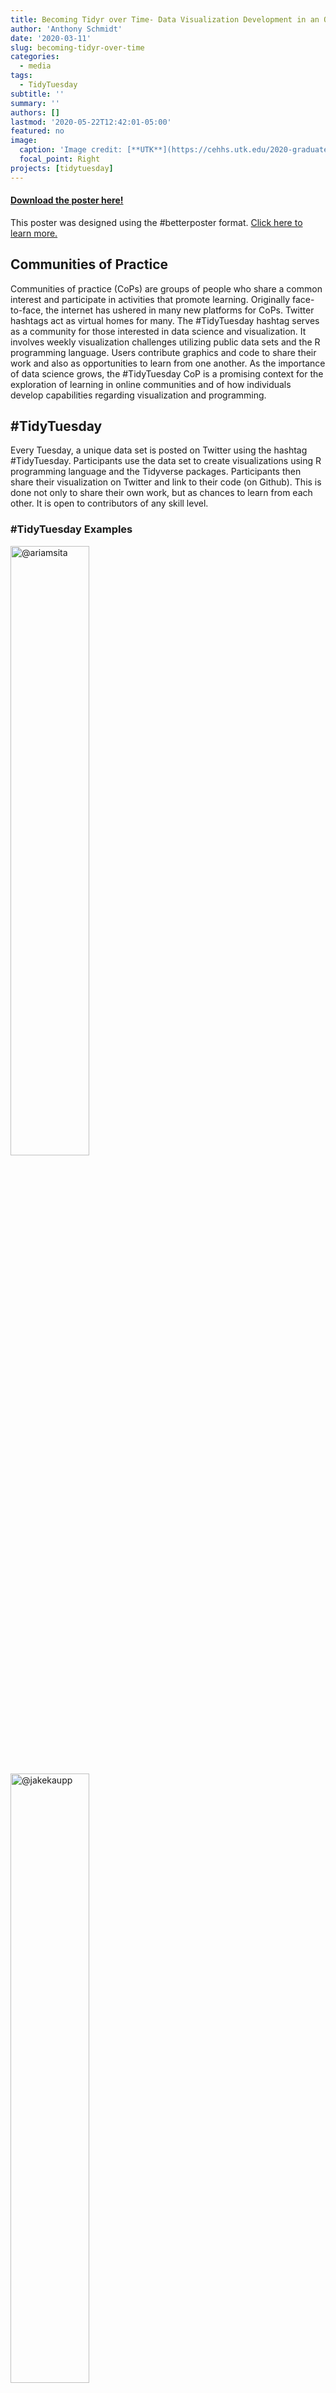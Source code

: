 ```yaml
---
title: Becoming Tidyr over Time- Data Visualization Development in an Online Community of Practice Data!)
author: 'Anthony Schmidt'
date: '2020-03-11'
slug: becoming-tidyr-over-time
categories:
  - media
tags:
  - TidyTuesday
subtitle: ''
summary: ''
authors: []
lastmod: '2020-05-22T12:42:01-05:00'
featured: no
image:
  caption: 'Image credit: [**UTK**](https://cehhs.utk.edu/2020-graduate-student-advisory-board-graduate-research-colloquium/)'
  focal_point: Right
projects: [tidytuesday]
---
```


#### [Download the poster here!](tidy_tuesday_poster.pdf)
This poster was designed using the #betterposter format. [Click here to learn more.](https://twitter.com/mikemorrison/status/1110191245035479041?lang=en)

## Communities of Practice

Communities of practice (CoPs) are groups of people who share a common interest and participate in activities that promote learning. Originally face-to-face, the internet has ushered in many new platforms for CoPs. Twitter hashtags act as virtual homes for many. The #TidyTuesday hashtag serves as a community for those interested in data science and visualization. It involves weekly visualization challenges utilizing public data sets and the R programming language. Users contribute graphics and code to share their work and also as opportunities to learn from one another. As the importance of data science grows, the #TidyTuesday CoP is a promising context for the exploration of learning in online communities and of how individuals develop capabilities regarding visualization and programming.

## #TidyTuesday

Every Tuesday, a unique data set is posted on Twitter using the hashtag #TidyTuesday. Participants use the data set to create visualizations using R programming language and the Tidyverse packages. Participants then share their visualization on Twitter and link to their code (on Github).  This is done not only to share their own work, but as chances to learn from each other. It is open to contributors of any skill level.

### #TidyTuesday Examples

<a href="https://twitter.com/ariamsita/status/1171421023838687232?ref_src=twsrc%5Etfw%7Ctwcamp%5Etweetembed%7Ctwterm%5E1171421023838687232&ref_url=https%3A%2F%2Fnsgrantham.shinyapps.io%2Ftidytuesdayrocks%2F" target="_blank"><img src="https://pbs.twimg.com/media/EEG5NEMU4AUUNDF.jpg" width="50%" alt="@ariamsita"/>
</a>

<a href="https://twitter.com/jakekaupp/status/1161656332686102529?ref_src=twsrc%5Etfw%7Ctwcamp%5Etweetembed%7Ctwterm%5E1161656332686102529&ref_url=https%3A%2F%2Fnsgrantham.shinyapps.io%2Ftidytuesdayrocks%2F" target="_blank"><img src="https://pbs.twimg.com/media/EB8IPOdXYAAjOd7.jpg" width="50%" alt="@jakekaupp"/>
</a>

<a href="https://twitter.com/geokaramanis/status/1164147090580267008?ref_src=twsrc%5Etfw%7Ctwcamp%5Etweetembed%7Ctwterm%5E1164500880177188864&ref_url=https%3A%2F%2Fnsgrantham.shinyapps.io%2Ftidytuesdayrocks%2F" target="_blank"><img src="https://pbs.twimg.com/media/ECfhh7OX4AAGnO-.jpg" width="50%" alt="@geokarimanis"/>
</a>


### What is R?

R is a statistical programming language that is used for data analysis, modeling, machine learning, and data visualization. It has been around for over 20 years and has become a sought after programming language in data analysis, statistics, business analytics, and other fields. Below is an example of simple R code and a simple plot produced with this code.

```{r, message=FALSE, warning=FALSE}
library(tidyverse)
library(ggplot2)

iris %>%
  ggplot() +
	geom_point(aes(x=Sepal.Length,y=Sepal.Width))
```


## Research Purpose

  The current research represents an exploratory project that examines one year of #TidyTuesday tweets through descriptive statistics, content analyses using the `TidyCode` package, and qualitative coding in order to understand the activities and potential impacts of the #TidyTuesday CoP. It examines who contributes, the content of their tweets, the makeup of their code, and how their code changes over time.
  
## Findings

Data was pulled from [TidyTuesday Rocks](https://nsgrantham.shinyapps.io/tidytuesdayrocks/), an interactive app that allows you to explore TidyTuesday contributions.

### Descriptives

There were **4,418** tweets contributed to the data set.

There were **2,428** unique contributions to the data set.
* A contribution is any post that included an image.

There were **800** unique contributors.
* Contributors are those who tweeted some image during #TidyTuesday

There were **46.7** mean contributions per week.

Each user contributed an average of **5.93** times in one year.


### Content Analysis

Along with their graphic visualizations, many contributors also share their code via Github. This allows others to reproduce contributors' work, possibly aiding in data visualization skill development.

Code from contributors' Github repositories were scraped and subsequently analyzed using the [`TidyCode`](https://cran.r-project.org/web/packages/tidycode/index.html) package. This package allows individual functions to be classified according to a crowd-sourced dictionary of R functions. These classifications include setup, import, export, data cleaning (encompassing data wrangling and munging), visualization, communication, modeling, exploration, and evaluation. The dictionary was modified to include non-classified functions and to reclassify functions based on the content of data visualization. 

#### Functions Over Time

First, the average number of functions were tweet number was analyzed. Tweet number represents each users unique contribution for that week. The analysis showed that over time the mean number of functions increase. This could suggest writing longer and more complex code, especially code that includes a larger variety of functions. A simple Pearson correlation between mean functions and tweet number also suggested that as tweet numbers increase, so do mean functions (*r* = .54, *p* < .001 - a medium correlation).

![Mean Functions](mean functions.jpeg)
  
#### Change in Function Proportion

An analysis of the proportion of functions by classification per week was also analyzed. This analysis focused on data cleaning, data visualization, and data communication. It showed that, while proportion fluctuates;

* **communication** related functions are slowly increasing.
  + Communication functions are those that add a more textual, communicative layer to visualizations.
  + These functions include `geom_label(), geom_curve(), str_wrap(), arrow()`


* **data cleaning** actually decreased over time, suggesting less pre-processing of data and the possibility of writing more efficient code that uses less functions.
  + These functions include `mutate(), filter(), case_when()` and a variety of `join()` functions


* **visualization** functions remain relatively stable over time
  + These include functions like `theme(), geom_path(), aes(), facet_wrap()`
  
![Proportion of Code](prop of code by function.jpeg)

### Qualitative Coding

#### Tweets
  
150 random tweets (initial contributions) were samples from the data and coded. These codes were then used to reveal several themes in the tweets.

It was found that a majority of tweets were visualization focused, either explaining the visualizations themselves (how they were made, what they looked at) or discussing interesting findings in the data.

![Qualitative Tweet Analysis](tweets.png){width=300px}

Some examples:

```{r, echo=FALSE, warning=FALSE}
library(knitr)

explain <- data.frame(`Theme`="Explaining Data",
                      `Example`="#TidyTuesday turned into tidy Saturday this week! Looking at plastic pollution around the globe. I made a waffle chart of the five countries with most mismanaged plastic waste.")
discuss <- data.frame(`Theme`="Discussing Findings",
                      `Example`="#tidytuesday I used to think all nobel peace price winners are grey old guys. Turns out, they are getting younger compared to the other folks.")
engage <- data.frame(`Theme`="Engaging Community",
                      `Example`="My #tidytuesday viz this week is inspired by awesome people who make scarves from data. Can't knit, but I can geom_linerange")
emotion <- data.frame(`Theme`="Showing Emotion",
                      `Example`="First ever #TidyTuesday submission! I've always been reluctant to share, because I see so many great submissions. But today I've done some new cool things (first time I made a map in R!!) and I'm quite happy with the result.")
tweet<-rbind(explain, discuss, engage, emotion)

tweet %>% kable()
```

#### Retweets
Likewise, 150 randomly sampled retweets were coded. Retweets were chosen as they can reveal how users are not only contributing to the #TidyTuesday challenge itself but how they are engaging with the community. Most retweets were simply promoting #TidyTuesday (e.g. "It's #TidyTuesday yall!")and these were removed from analysis as they were not seen as substantive. More substantive tweet content was found to mostly be about celebrating others' work, related to their own learning via the community, or sharing the work of others.

![Retweets](retweets.png){width=300px}


```{r, echo=FALSE, warning=FALSE}
library(knitr)

celebrate <- data.frame(`Theme`="Celebrating Others",
                      `Example`="Jake's dataviz work as part of #TidyTuesday is always beautiful. This one is especially great. Check out the legend he made using ggplot.")
learning <- data.frame(`Theme`="Learning",
                      `Example`="Thanks to #TidyTuesday for making it so easy to learn/use #R and to get to know others! #grateful")
share <- data.frame(`Theme`="Sharing Others' Visualizations",
                      `Example`="This thread highlights one of my favorite parts of #TidyTuesday, spontaneous and friendly collaboration!! Sara continues to do awesome deep dives on the #tidytuesday datasets! Lots of great content here and on her GitHub.")

retweet<-rbind(celebrate, learning, share)

retweet %>% kable()
```


## Conclusion

This preliminary research has education-related implications for those involved in data science. It suggests that participating in #TidyTuesday can help one develop their data visualization skills by learning from others' visuals and code and by exercising one's own skills. It also indicates that sustained participation can help increase the complexity of one's code, the efficiency of one's code, and the graphics produced may contain enhanced communicative ability.

Further research will be used to verify and enhance these claims.
  
